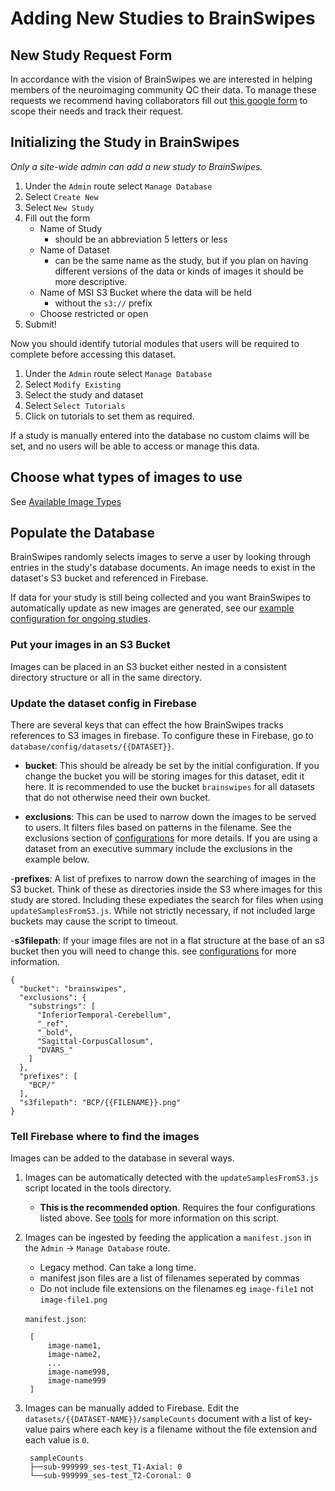 # Adding New Studies to BrainSwipes

## New Study Request Form

In accordance with the vision of BrainSwipes we are interested in helping members of the neuroimaging community QC their data.
To manage these requests we recommend having collaborators fill out [this google form](https://forms.gle/jZMfSXDFnth6efWg6) to scope their needs and track their request.

## Initializing the Study in BrainSwipes

*Only a site-wide admin can add a new study to BrainSwipes.*

 1. Under the `Admin` route select `Manage Database`
 1. Select `Create New`
 1. Select `New Study`
 1. Fill out the form
    - Name of Study 
      - should be an abbreviation 5 letters or less
    - Name of Dataset
      - can be the same name as the study, but if you plan on having different versions of the data or kinds of images it should be more descriptive.
    - Name of MSI S3 Bucket where the data will be held
      - without the `s3://` prefix
    - Choose restricted or open
 1. Submit!

Now you should identify tutorial modules that users will be required to complete before accessing this dataset.

 1. Under the `Admin` route select `Manage Database`
 1. Select `Modify Existing`
 1. Select the study and dataset
 1. Select `Select Tutorials`
 1. Click on tutorials to set them as required.

If a study is manually entered into the database no custom claims will be set, and no users will be able to access or manage this data.

## Choose what types of images to use

See [Available Image Types](imagetypes.md)

## Populate the Database

BrainSwipes randomly selects images to serve a user by looking through entries in the study's database documents. An image needs to exist in the dataset's S3 bucket and referenced in Firebase.

If data for your study is still being collected and you want BrainSwipes to automatically update as new images are generated, see our [example configuration for ongoing studies](ongoing.md).

### Put your images in an S3 Bucket

Images can be placed in an S3 bucket either nested in a consistent directory structure or all in the same directory.

### Update the dataset config in Firebase

There are several keys that can effect the how BrainSwipes tracks references to S3 images in firebase. To configure these in Firebase, go to `database/config/datasets/{{DATASET}}`.

- **bucket**:
This should be already be set by the initial configuration. If you change the bucket you will be storing images for this dataset, edit it here. 
It is recommended to use the bucket `brainswipes` for all datasets that do not otherwise need their own bucket.

- **exclusions**:
This can be used to narrow down the images to be served to users. It filters files based on patterns in the filename. See the exclusions section of [configurations](configuration.md) for more details.
If you are using a dataset from an executive summary include the exclusions in the example below.

-**prefixes**:
A list of prefixes to narrow down the searching of images in the S3 bucket. Think of these as directories inside the S3 where images for this study are stored.
Including these expediates the search for files when using `updateSamplesFromS3.js`. While not strictly necessary, if not included large buckets may cause the script to timeout.

-**s3filepath**:
If your image files are not in a flat structure at the base of an s3 bucket then you will need to change this. see [configurations](configuration.md) for more information.

  ```
  {
    "bucket": "brainswipes",
    "exclusions": {
      "substrings": [
        "InferiorTemporal-Cerebellum",
        "_ref",
        "_bold",
        "Sagittal-CorpusCallosum",
        "DVARS_"
      ]
    },
    "prefixes": [
      "BCP/"
    ],
    "s3filepath": "BCP/{{FILENAME}}.png"
  }
  ```

### Tell Firebase where to find the images

Images can be added to the database in several ways.

1. Images can be automatically detected with the `updateSamplesFromS3.js` script located in the tools directory.
    - **This is the recommended option**. Requires the four configurations listed above. See [tools](tools.md) for more information on this script.
1. Images can be ingested by feeding the application a `manifest.json` in the `Admin` -> `Manage Database` route.
    - Legacy method. Can take a long time.
    - manifest json files are a list of filenames seperated by commas
    - Do not include file extensions on the filenames eg `image-file1` not `image-file1.png`

    `manifest.json`:

        [
            image-name1,
            image-name2,
            ...
            image-name998,
            image-name999
        ]

1. Images can be manually added to Firebase. Edit the `datasets/{{DATASET-NAME}}/sampleCounts` document with a list of key-value pairs where each key is a filename without the file extension and each value is `0`.

        sampleCounts    
        ├──sub-999999_ses-test_T1-Axial: 0
        └──sub-999999_ses-test_T2-Coronal: 0
